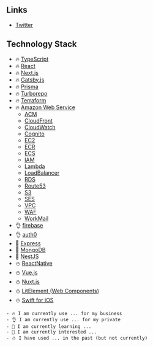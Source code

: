 ## Links
- [Twitter](https://twitter.com/kubo_programmer)

## Technology Stack

- 🔥 [TypeScript](https://www.typescriptlang.org/)
- 🔥 [React](https://reactjs.org/)
- 🔥 [Next.js](https://nextjs.org/)
- 🔥 [Gatsby.js](https://www.gatsbyjs.com/)
- 🔥 [Prisma](https://www.prisma.io/)
- 🔥 [Turborepo](https://turbo.build/)
- 🔥 [Terraform](https://www.terraform.io/)
- 🔥 [Amazon Web Service](https://aws.amazon.com/)
  - [ACM](https://aws.amazon.com/jp/certificate-manager/)
  - [CloudFront](https://aws.amazon.com/jp/cloudfront/)
  - [CloudWatch](https://aws.amazon.com/jp/cloudwatch/)
  - [Cognito](https://aws.amazon.com/jp/cognito/)
  - [EC2](https://aws.amazon.com/jp/ec2/)
  - [ECR](https://aws.amazon.com/jp/ecr/)
  - [ECS](https://aws.amazon.com/jp/ecs/)
  - [IAM](https://aws.amazon.com/jp/iam/)
  - [Lambda](https://aws.amazon.com/jp/lambda/)
  - [LoadBalancer](https://aws.amazon.com/jp/elasticloadbalancing/)
  - [RDS](https://aws.amazon.com/jp/rds/)
  - [Route53](https://aws.amazon.com/jp/route53/)
  - [S3](https://aws.amazon.com/jp/s3/)
  - [SES](https://aws.amazon.com/jp/ses/)
  - [VPC](https://aws.amazon.com/jp/vpc/)
  - [WAF](https://aws.amazon.com/jp/waf/)
  - [WorkMail](https://aws.amazon.com/jp/workmail/)
- 👌 [firebase](https://firebase.google.com/)
- 👌 [auth0](https://auth0.com/)
- 🌱 [Express](https://expressjs.com/)
- 🌱 [MongoDB](https://www.mongodb.com/)
- 💬 [NestJS](https://nestjs.com/)
- ⛄ [ReactNative](https://reactnative.dev/)
- ⛄ [Vue.js](https://vuejs.org/)
- ⛄ [Nuxt.js](https://nuxtjs.org/)
- ⛄ [LitElement (Web Components)](https://lit.dev/)
- ⛄ [Swift for iOS](https://www.apple.com/swift/)

```
- 🔥 I am currently use ... for my business
- 👌 I am currently use ... for my private
- 🌱 I am currently learning ...
- 💬 I am currently interested ...
- ⛄ I have used ... in the past (but not currently)
```
